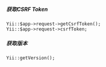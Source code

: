 ##### 获取CSRF Token
    Yii::$app->request->getCsrfToken();
    Yii::$app->request->csrfToken;

##### 获取版本
    Yii::getVersion();